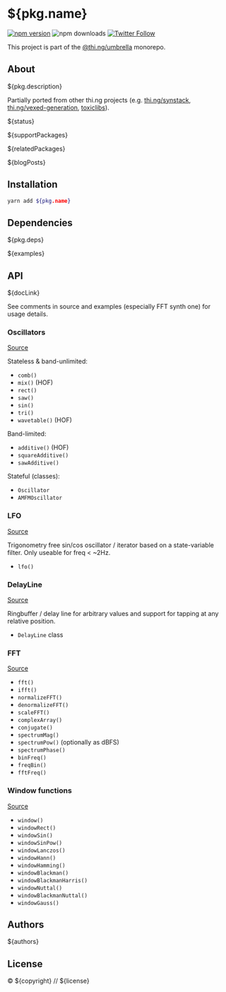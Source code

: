 # ${pkg.name}

[![npm version](https://img.shields.io/npm/v/${pkg.name}.svg)](https://www.npmjs.com/package/${pkg.name})
![npm downloads](https://img.shields.io/npm/dm/${pkg.name}.svg)
[![Twitter Follow](https://img.shields.io/twitter/follow/thing_umbrella.svg?style=flat-square&label=twitter)](https://twitter.com/thing_umbrella)

This project is part of the
[@thi.ng/umbrella](https://github.com/thi-ng/umbrella/) monorepo.

<!-- TOC -->

## About

${pkg.description}

Partially ported from other thi.ng projects (e.g.
[thi.ng/synstack](https://github.com/thi-ng/synstack),
[thi.ng/vexed-generation](http://thi.ng/vexed-generation),
[toxiclibs](http://toxiclibs.org)).

${status}

${supportPackages}

${relatedPackages}

${blogPosts}

## Installation

```bash
yarn add ${pkg.name}
```

## Dependencies

${pkg.deps}

${examples}

## API

${docLink}

See comments in source and examples (especially FFT synth one) for usage details.

### Oscillators

[Source](https://github.com/thi-ng/umbrella/blob/master/packages/dsp/src/osc.ts)

Stateless & band-unlimited:

- `comb()`
- `mix()` (HOF)
- `rect()`
- `saw()`
- `sin()`
- `tri()`
- `wavetable()` (HOF)

Band-limited:

- `additive()` (HOF)
- `squareAdditive()`
- `sawAdditive()`

Stateful (classes):

- `Oscillator`
- `AMFMOscillator`

### LFO

[Source](https://github.com/thi-ng/umbrella/blob/master/packages/dsp/src/lfo.ts)

Trigonometry free sin/cos oscillator / iterator based on a
state-variable filter. Only useable for freq < ~2Hz.

- `lfo()`

### DelayLine

[Source](https://github.com/thi-ng/umbrella/blob/master/packages/dsp/src/delay.ts)

Ringbuffer / delay line for arbitrary values and support for tapping at
any relative position.

- `DelayLine` class

### FFT

[Source](https://github.com/thi-ng/umbrella/blob/master/packages/dsp/src/fft.ts)

- `fft()`
- `ifft()`
- `normalizeFFT()`
- `denormalizeFFT()`
- `scaleFFT()`
- `complexArray()`
- `conjugate()`
- `spectrumMag()`
- `spectrumPow()` (optionally as dBFS)
- `spectrumPhase()`
- `binFreq()`
- `freqBin()`
- `fftFreq()`

### Window functions

[Source](https://github.com/thi-ng/umbrella/blob/master/packages/dsp/src/window.ts)

- `window()`
- `windowRect()`
- `windowSin()`
- `windowSinPow()`
- `windowLanczos()`
- `windowHann()`
- `windowHamming()`
- `windowBlackman()`
- `windowBlackmanHarris()`
- `windowNuttal()`
- `windowBlackmanNuttal()`
- `windowGauss()`

## Authors

${authors}

## License

&copy; ${copyright} // ${license}
